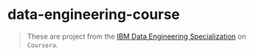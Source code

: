 # data-engineering-course

> These are project from the [IBM Data Engineering Specialization](https://www.coursera.org/professional-certificates/ibm-data-engineer) on `Coursera`.
